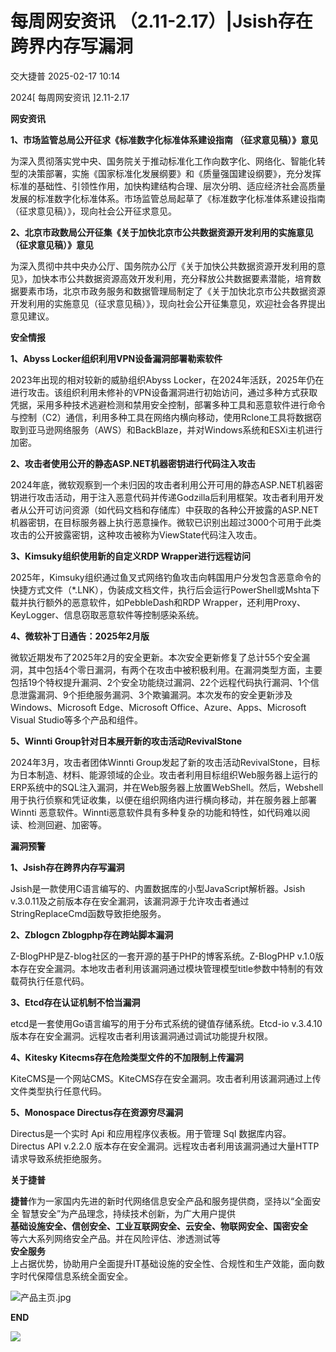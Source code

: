 #  每周网安资讯 （2.11-2.17）|Jsish存在跨界内存写漏洞   
 交大捷普   2025-02-17 10:14  
  
2024[ 每周网安资讯 ]2.11-2.17  
  
  
**网安资讯**  
  
  
**1、市场监管总局公开征求《标准数字化标准体系建设指南 （征求意见稿）》意见**  
  
  
为深入贯彻落实党中央、国务院关于推动标准化工作向数字化、网络化、智能化转型的决策部署，实施《国家标准化发展纲要》和《质量强国建设纲要》，充分发挥标准的基础性、引领性作用，加快构建结构合理、层次分明、适应经济社会高质量发展的标准数字化标准体系。市场监管总局起草了《标准数字化标准体系建设指南 （征求意见稿）》，现向社会公开征求意见。  
  
  
**2、北京市政数局公开征集《关于加快北京市公共数据资源开发利用的实施意见（征求意见稿）》意见**  
  
  
为深入贯彻中共中央办公厅、国务院办公厅《关于加快公共数据资源开发利用的意见》，加快本市公共数据资源高效开发利用，充分释放公共数据要素潜能，培育数据要素市场，北京市政务服务和数据管理局制定了《关于加快北京市公共数据资源开发利用的实施意见（征求意见稿）》，现向社会公开征集意见，欢迎社会各界提出意见建议。  
  
  
**安全情报**  
  
  
**1、Abyss Locker组织利用VPN设备漏洞部署勒索软件**  
  
  
2023年出现的相对较新的威胁组织Abyss Locker，在2024年活跃，2025年仍在进行攻击。该组织利用未修补的VPN设备漏洞进行初始访问，通过多种方式获取凭据，采用多种技术逃避检测和禁用安全控制，部署多种工具和恶意软件进行命令与控制（C2）通信，利用多种工具在网络内横向移动，使用Rclone工具将数据窃取到亚马逊网络服务（AWS）和BackBlaze，并对Windows系统和ESXi主机进行加密。  
  
  
  
**2、攻击者使用公开的静态ASP.NET机器密钥进行代码注入攻击**  
  
  
2024年底，微软观察到一个未归因的攻击者利用公开可用的静态ASP.NET机器密钥进行攻击活动，用于注入恶意代码并传递Godzilla后利用框架。攻击者利用开发者从公开可访问资源（如代码文档和存储库）中获取的各种公开披露的ASP.NET机器密钥，在目标服务器上执行恶意操作。微软已识别出超过3000个可用于此类攻击的公开披露密钥，这种攻击被称为ViewState代码注入攻击。  
  
  
  
**3、Kimsuky组织使用新的自定义RDP Wrapper进行远程访问**  
  
  
2025年，Kimsuky组织通过鱼叉式网络钓鱼攻击向韩国用户分发包含恶意命令的快捷方式文件（*.LNK），伪装成文档文件，执行后会运行PowerShell或Mshta下载并执行额外的恶意软件，如PebbleDash和RDP Wrapper，还利用Proxy、KeyLogger、信息窃取恶意软件等控制感染系统。  
  
  
  
**4、微软补丁日通告：2025年2月版**  
  
  
微软近期发布了2025年2月的安全更新。本次安全更新修复了总计55个安全漏洞，其中包括4个零日漏洞，有两个在攻击中被积极利用。在漏洞类型方面，主要包括19个特权提升漏洞、2个安全功能绕过漏洞、22个远程代码执行漏洞、1个信息泄露漏洞、9个拒绝服务漏洞、3个欺骗漏洞。本次发布的安全更新涉及Windows、Microsoft Edge、Microsoft Office、Azure、Apps、Microsoft Visual Studio等多个产品和组件。  
  
  
  
**5、Winnti Group针对日本展开新的攻击活动RevivalStone**  
  
  
2024年3月，攻击者团体Winnti Group发起了新的攻击活动RevivalStone，目标为日本制造、材料、能源领域的企业。攻击者利用目标组织Web服务器上运行的ERP系统中的SQL注入漏洞，并在Web服务器上放置WebShell。然后，Webshell 用于执行侦察和凭证收集，以便在组织网络内进行横向移动，并在服务器上部署 Winnti 恶意软件。Winnti恶意软件具有多种复杂的功能和特性，如代码难以阅读、检测回避、加密等。  
  
  
**漏洞预警**  
  
  
**1、Jsish存在跨界内存写漏洞**  
  
  
Jsish是一款使用C语言编写的、内置数据库的小型JavaScript解析器。Jsish v.3.0.11及之前版本存在安全漏洞，该漏洞源于允许攻击者通过StringReplaceCmd函数导致拒绝服务。  
  
  
  
**2、Zblogcn Zblogphp存在跨站脚本漏洞**  
  
  
Z-BlogPHP是Z-blog社区的一套开源的基于PHP的博客系统。Z-BlogPHP v.1.0版本存在安全漏洞。本地攻击者利用该漏洞通过模块管理模型title参数中特制的有效载荷执行任意代码。  
  
  
  
**3、Etcd存在认证机制不恰当漏洞**  
  
  
etcd是一套使用Go语言编写的用于分布式系统的键值存储系统。Etcd-io v.3.4.10版本存在安全漏洞。远程攻击者利用该漏洞通过调试功能提升权限。  
  
  
  
**4、Kitesky Kitecms存在危险类型文件的不加限制上传漏洞**  
  
  
KiteCMS是一个网站CMS。KiteCMS存在安全漏洞。攻击者利用该漏洞通过上传文件类型执行任意代码。  
  
  
  
**5、Monospace Directus存在资源穷尽漏洞**  
  
  
Directus是一个实时 Api 和应用程序仪表板。用于管理 Sql 数据库内容。Directus API v.2.2.0 版本存在安全漏洞。远程攻击者利用该漏洞通过大量HTTP请求导致系统拒绝服务。  
  
  
  
**关于捷普**  
  
  
**捷普**作为一家国内先进的新时代网络信息安全产品和服务提供商，坚持以“全面安全 智慧安全”为产品理念，持续技术创新，为广大用户提供  
**基础设施安全、信创安全、工业互联网安全、云安全、物联网安全、国密安全**  
等六大系列网络安全产品。并在风险评估、渗透测试等  
**安全服务**  
上占据优势，协助用户全面提升IT基础设施的安全性、合规性和生产效能，面向数字时代保障信息系统全面安全。  
  
  
![产品主页.jpg](https://mmbiz.qpic.cn/mmbiz_jpg/nBiaXozVxJVFexnLuD05uUSAND1k5KtDO1qW42GdafzNkg5MjUHicLLMYGgDFcX42DsSqJmCxia6bMuzrAd5nLdKg/640?from=appmsg "")  
  
  
  
**END**  
  
  
![](https://mmbiz.qpic.cn/mmbiz_gif/nBiaXozVxJVEbpL4iav098YxNwm6pOIRLib7BjA7UtkoZoiaEu5gfHyGX1EIN4dZStDK35BroUjRcyFeV86vPnuoTQ/640?from=appmsg "")  
  
  
  
  
  
  
